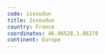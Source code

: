 ```yaml
---
code: issoudun
title: Issoudun
country: France
coordinates: 46.96528,1.86278
continent: Europe
---
```

